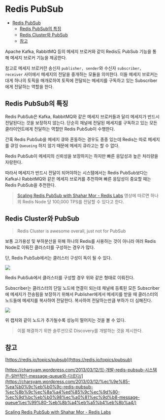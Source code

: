 # Redis PubSub

- [Redis PubSub](#redis-pubsub)
  - [Redis PubSub의 특징](#redis-pubsub의-특징)
  - [Redis Cluster와 PubSub](#redis-cluster와-pubsub)
  - [참고](#참고)

Apache Kafka, RabbitMQ 등의 메세지 브로커와 같이 Redis도 PubSub 기능을 통해 메세지 브로커 기능을 제공한다.

참고로 메세지 브로커란 송신자 `publisher, sender`와 수신자 `subscriber, receiver` 사이에서 메세지의 전달을 중개하는 모듈을 의미한다. 이들 메세지 브로커는 대게 하나의 토픽을 매개로하여 토픽에 전달되는 메세지를 구독하고 있는 Subscriber에게 전달하는 역할을 한다.

## Redis PubSub의 특징

Redis PubSub은 Kafka, RabbitMQ와 같은 메세지 브로커들과 달리 메세지가 반드시 전달된다는 것을 보장하지 않는다. 단순히 채널에 전달된 메세지를 구독하고 있는 모든 클라이언트에게 전달하는 역할만 Redis PubSub이 수행한다.

간혹 Redis PubSub을 메세지 큐와 혼동하는 경우도 종종 있는데 Redis는 따로 메세지를 큐잉 `Queueing` 하지 않기 때문에 메세지 큐라고는 할 수 없다.

Redis PubSub이 메세지의 신뢰성을 보장하지는 하지만 빠른 응답성과 높은 처리량을 자랑한다.

따라서 메세지가 반드시 전달이 되어야하는 시스템에서는 Redis PubSub보다는 Kafka나 RabbitMQ와 같은 메세지 브로커를 추천하며 빠른 응답성이 중요할 때는 Redis PubSub을 추천한다.

> [Scaling Redis PubSub with Shahar Mor - Redis Labs](https://www.youtube.com/watch?v=6G22a5Iooqk) 영상에 따르면 하나의 Redis Node 당 100,000 TPS를 전달할 수 있다고 한다.

## Redis Cluster와 PubSub

> Redis Cluster is awesome overall, just not for PubSub

보통 고가용성 및 부하분산을 위해 하나의 Redis를 사용하는 것이 아니라 여러 Redis Node로 이뤄진 클러스터를 구성하는 경우가 많다.

단, Redis PubSub에서는 클러스터 구성이 독이 될 수 있다.

![](https://user-images.githubusercontent.com/30178507/139267496-8af31c5e-6491-4142-9827-8130e50b6200.png)

Redis PubSub에서 클러스터를 구성할 경우 위와 같은 형태로 이뤄진다.

Subscriber는 클러스터의 단일 노드에 연결이 되는데 채널에 등록된 모든 Subscriber에 메세지가 전송됨을 보장하기 위해서 Publisher에게서 메세지를 받을 때 클러스터의 노드들에 메세지를 복사하여 전달한다. 복사하여 전달하는만큼 부하가 더 심해진다.

![](https://user-images.githubusercontent.com/30178507/139267858-56565671-9ffb-4b52-a3a6-90185647dc5b.png)

위 캡처와 같이 노드가 추가될수록 성능이 떨어지는 것을 볼 수 있다.

> 이를 해결하기 위한 솔루션으로 Discovery를 개발하는 것을 제시한다.

## 참고

[https://redis.io/topics/pubsub](https://redis.io/topics/pubsub)

[https://charsyam.wordpress.com/2013/03/12/입-개발-redis-pubsub-시스템은-일반적인-message-queue와-다르다/](https://charsyam.wordpress.com/2013/03/12/%ec%9e%85-%ea%b0%9c%eb%b0%9c-redis-pubsub-%ec%8b%9c%ec%8a%a4%ed%85%9c%ec%9d%80-%ec%9d%bc%eb%b0%98%ec%a0%81%ec%9d%b8-message-queue%ec%99%80-%eb%8b%a4%eb%a5%b4%eb%8b%a4/)

[Scaling Redis PubSub with Shahar Mor - Redis Labs](https://www.youtube.com/watch?v=6G22a5Iooqk)